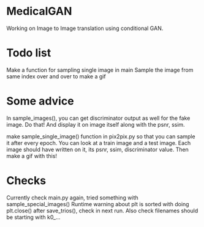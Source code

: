 ﻿# MedicalGAN
 Working on Image to Image translation using conditional GAN.

# Todo list
Make a function for sampling single image in main
Sample the image from same index over and over to make a gif

# Some advice
In sample_images(), you can get discriminator output as well for the fake image. Do that! And display it on image itself along with the psnr, ssim.

make sample_single_image() function in pix2pix.py so that you can sample it after every epoch. You can look at a train image and a test image.
Each image should have written on it, its psnr, ssim, discriminator value.
Then make a gif with this!

# Checks
Currently check main.py again, tried something with sample_special_images()
Runtime warning about plt is sorted with doing plt.close() after save_trios(), check in next run.
Also check filenames should be starting with k0_...
